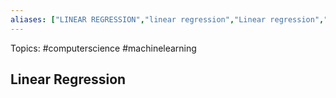 ```yaml
---
aliases: ["LINEAR REGRESSION","linear regression","Linear regression","Linear regressions","linear regressions"] 
---
```

Topics: #computerscience #machinelearning 

## Linear Regression

